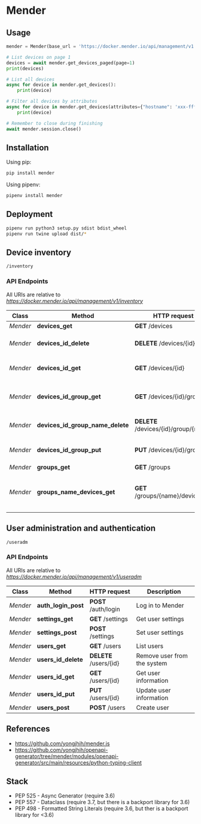 # Mender

## Usage

```py
mender = Mender(base_url = 'https://docker.mender.io/api/management/v1')

# List devices on page 1
devices = await mender.get_devices_paged(page=1)
print(devices)

# List all devices
async for device in mender.get_devices():
    print(device)

# Filter all devices by attributes
async for device in mender.get_devices(attributes={"hostname": 'xxx-ffffffffffff'}):
    print(device)

# Remember to close during finishing
await mender.session.close()
```

## Installation

Using pip:

```sh
pip install mender
```

Using pipenv:

```sh
pipenv install mender
```

## Deployment

```sh
pipenv run python3 setup.py sdist bdist_wheel
pipenv run twine upload dist/*
```

## Device inventory

`/inventory`

### API Endpoints

All URIs are relative to *https://docker.mender.io/api/management/v1/inventory*

Class | Method | HTTP request | Description
------------ | ------------- | ------------- | -------------
*Mender* | **devices_get** | **GET** /devices | List devices
*Mender* | **devices_id_delete** | **DELETE** /devices/{id} | Remove selected device
*Mender* | **devices_id_get** | **GET** /devices/{id} | Get a selected device
*Mender* | **devices_id_group_get** | **GET** /devices/{id}/group | Get a selected device's group
*Mender* | **devices_id_group_name_delete** | **DELETE** /devices/{id}/group/{name} | Remove a device from a group
*Mender* | **devices_id_group_put** | **PUT** /devices/{id}/group | Add a device to a group
*Mender* | **groups_get** | **GET** /groups | List groups
*Mender* | **groups_name_devices_get** | **GET** /groups/{name}/devices | List the devices belonging to a given group

## User administration and authentication

`/useradm`

### API Endpoints

All URIs are relative to *https://docker.mender.io/api/management/v1/useradm*

Class | Method | HTTP request | Description
------------ | ------------- | ------------- | -------------
*Mender* | **auth_login_post** | **POST** /auth/login | Log in to Mender
*Mender* | **settings_get** | **GET** /settings | Get user settings
*Mender* | **settings_post** | **POST** /settings | Set user settings
*Mender* | **users_get** | **GET** /users | List users
*Mender* | **users_id_delete** | **DELETE** /users/{id} | Remove user from the system
*Mender* | **users_id_get** | **GET** /users/{id} | Get user information
*Mender* | **users_id_put** | **PUT** /users/{id} | Update user information
*Mender* | **users_post** | **POST** /users | Create user

## References

* https://github.com/yongjhih/mender.js
* https://github.com/yongjhih/openapi-generator/tree/mender/modules/openapi-generator/src/main/resources/python-typing-client

## Stack

* PEP 525 - Async Generator (require 3.6)
* PEP 557 - Dataclass (require 3.7, but there is a backport library for 3.6)
* PEP 498 - Formatted String Literals (require 3.6, but ther is a backport library for <3.6)
